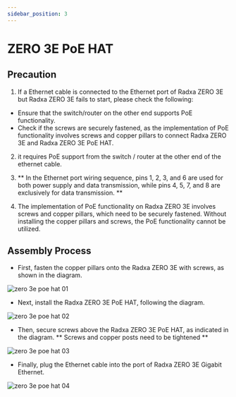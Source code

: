```yaml
---
sidebar_position: 3
---
```


# ZERO 3E PoE HAT

## Precaution

1. If a Ethernet cable is connected to the Ethernet port of Radxa ZERO 3E but Radxa ZERO 3E fails to start, please check the following:

- Ensure that the switch/router on the other end supports PoE functionality.
- Check if the screws are securely fastened, as the implementation of PoE functionality involves screws and copper pillars to connect Radxa ZERO 3E and Radxa ZERO 3E PoE HAT.

2. it requires PoE support from the switch / router at the other end of the ethernet cable.

3. ** In the Ethernet port wiring sequence, pins 1, 2, 3, and 6 are used for both power supply and data transmission, while pins 4, 5, 7, and 8 are exclusively for data transmission. **

4. The implementation of PoE functionality on Radxa ZERO 3E involves screws and copper pillars, which need to be securely fastened. Without installing the copper pillars and screws, the PoE functionality cannot be utilized.

## Assembly Process

- First, fasten the copper pillars onto the Radxa ZERO 3E with screws, as shown in the diagram.

![zero 3e poe hat 01](/img/zero/zero3/zero_3e_poe_hat_01.webp)

- Next, install the Radxa ZERO 3E PoE HAT, following the diagram.

![zero 3e poe hat 02](/img/zero/zero3/zero_3e_poe_hat_02.webp)

- Then, secure screws above the Radxa ZERO 3E PoE HAT, as indicated in the diagram. ** Screws and copper posts need to be tightened **

![zero 3e poe hat 03](/img/zero/zero3/zero_3e_poe_hat_03.webp)

- Finally, plug the Ethernet cable into the port of Radxa ZERO 3E Gigabit Ethernet.

![zero 3e poe hat 04](/img/zero/zero3/zero_3e_poe_hat_04.webp)
